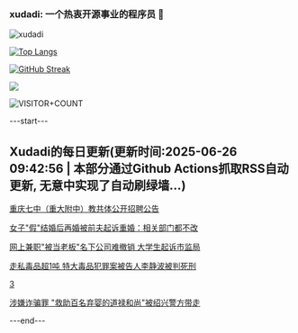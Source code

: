 ### xudadi: 一个热衷开源事业的程序员 👋

![xudadi](https://github-readme-stats-git-masterorgs-github-readme-stats-team.vercel.app/api?username=xudadi)

[![Top Langs](https://github-readme-stats.vercel.app/api/top-langs/?username=xudadi)](https://github.com/anuraghazra/github-readme-stats)

[![GitHub Streak](https://streak-stats.demolab.com?user=xudadi&locale=zh_Hans)](https://git.io/streak-stats)

![](https://raw.githubusercontent.com/xudadi/xudadi/main/assets/github-contribution-grid-snake.svg)

![VISITOR+COUNT](https://komarev.com/ghpvc/?username=xudadi&label=VISITOR+COUNT)


---start---

## Xudadi的每日更新(更新时间:2025-06-26 09:42:56 | 本部分通过Github Actions抓取RSS自动更新, 无意中实现了自动刷绿墙...)

[重庆七中（重大附中）教共体公开招聘公告](https://www.gongkaoleida.com/article/2474303)

[女子"假"结婚后再婚被前夫起诉重婚：相关部门都不改](https://m.163.com/news/article/K2VEE9Q00514R9P4.html)

[网上兼职"被当老板"名下公司难撤销 大学生起诉市监局](https://m.163.com/news/article/K2VCG1PM0514R9P4.html)

[走私毒品超1吨 特大毒品犯罪案被告人李静波被判死刑](https://m.163.com/news/article/K2TKOVTB0534A4SC.html)

[3](https://m.163.com/touch/news/sub/domestic)

[涉嫌诈骗罪 "救助百名弃婴的道禄和尚"被绍兴警方带走](https://m.163.com/news/article/K2UAOG200512B07B.html)

---end---
